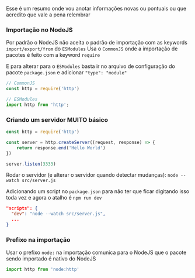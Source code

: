 Esse é um resumo onde vou anotar informações novas ou pontuais ou que acredito que vale a pena relembrar

### Importação no NodeJS

Por padrão o NodeJS não aceita o padrão de importação com as keywords `import/export/from` do `ESModules`
Usa o `CommonJS` onde a importação de pacotes é feito com a keyword `require`

E para alterar para o `ESModules` basta ir no arquivo de configuração do pacote `package.json` e adicionar `"type": "module"`

```js
// CommonJS
const http = require('http')

// ESModules
import http from 'http';
```

### Criando um servidor MUITO básico

```js
const http = require('http')

const server = http.createServer((request, response) => {
	return response.end('Hello World')
})

server.listen(3333)
```

Rodar o servidor (e alterar o servidor quando detectar mudanças): `node --watch src/server.js`

Adicionando um script no `package.json` para não ter que ficar digitando isso toda vez e agora o atalho é `npm run dev`
  ```json
  "scripts": {
    "dev": "node --watch src/server.js",
    ...
  }
  ```

### Prefixo na importação

Usar o prefixo `node:` na importação comunica para o NodeJS que o pacote sendo importado é nativo do NodeJS

```js
import http from 'node:http'
```